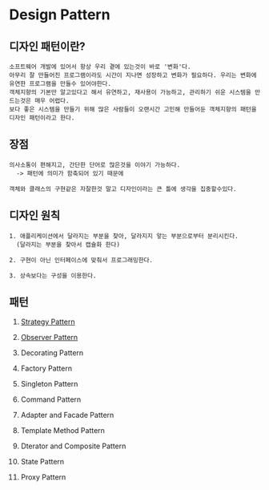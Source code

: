 # Design Pattern

## 디자인 패턴이란?
```
소프트웨어 개발에 있어서 항상 우리 곁에 있는것이 바로 '변화'다.
아무리 잘 만들어진 프로그램이라도 시간이 지나면 성장하고 변화가 필요하다. 우리는 변화에 유연한 프로그램을 만들수 있어야한다.
객체지향의 기본만 알고있다고 해서 유연하고, 재사용이 가능하고, 관리하기 쉬운 시스템을 만드는것은 매우 어렵다. 
보다 좋은 시스템을 만들기 위해 많은 사람들이 오랜시간 고민해 만들어둔 객체지향의 패턴을 디자인 패턴이라고 한다.
```

## 장점
```
의사소통이 편해지고, 간단한 단어로 많은것을 이야기 가능하다.
  -> 패턴에 의미가 함축되어 있기 때문에
  
객체와 클래스의 구현같은 자잘한것 말고 디자인이라는 큰 틀에 생각을 집중할수있다.

```

## 디자인 원칙
```
1. 애플리케이션에서 달라지는 부분을 찾아, 달라지지 앟는 부분으로부터 분리시킨다.
  (달라지는 부분을 찾아서 캡슐화 한다)
  
2. 구현이 아닌 인터페이스에 맞춰서 프로그래밍한다.

3. 상속보다는 구성을 이용한다.
```

## 패턴

1. [Strategy Pattern](Strategy_Pattern.md)

2. [Observer Pattern](Observer_Pattern.md)

3. Decorating Pattern
4. Factory Pattern
5. Singleton Pattern
6. Command Pattern
7. Adapter and Facade Pattern
8. Template Method Pattern
9. Dterator and Composite Pattern
10. State Pattern
11. Proxy Pattern

